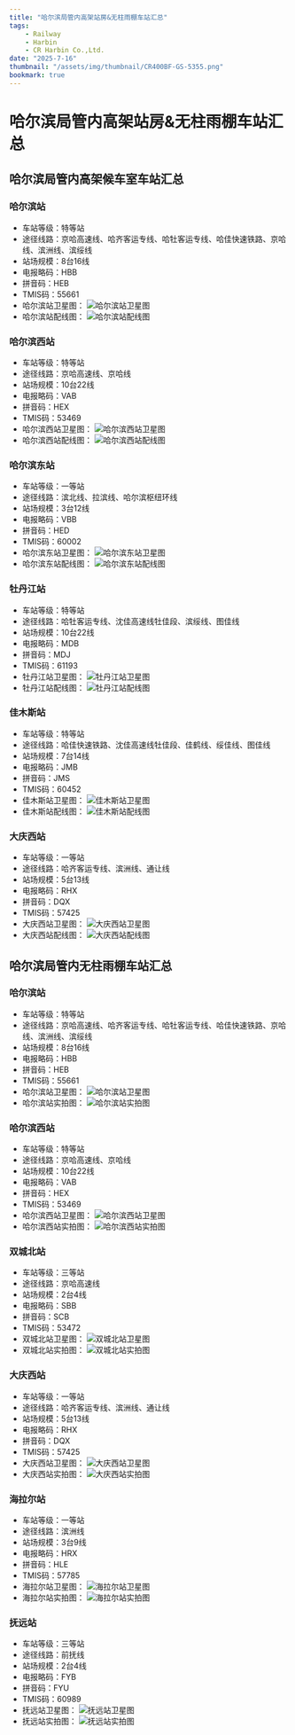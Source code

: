 ```yaml
---
title: "哈尔滨局管内高架站房&无柱雨棚车站汇总"
tags:
    - Railway
    - Harbin
    - CR Harbin Co.,Ltd.
date: "2025-7-16"
thumbnail: "/assets/img/thumbnail/CR400BF-GS-5355.png"
bookmark: true
---
```

# 哈尔滨局管内高架站房&无柱雨棚车站汇总
## 哈尔滨局管内高架候车室车站汇总
### 哈尔滨站
- 车站等级：特等站
- 途径线路：京哈高速线、哈齐客运专线、哈牡客运专线、哈佳快速铁路、京哈线、滨洲线、滨绥线
- 站场规模：8台16线
- 电报略码：HBB
- 拼音码：HEB
- TMIS码：55661
- 哈尔滨站卫星图：
![哈尔滨站卫星图](https://testingcf.jsdelivr.net/gh/BG2FOU/BG2FOU.github.io@master/_pages/CR/CR%20Harbin/img/AMap-55661.png)
- 哈尔滨站配线图：
![哈尔滨站配线图](https://testingcf.jsdelivr.net/gh/BG2FOU/BG2FOU.github.io@master/_pages/CR/CR%20Harbin/img/OpenRailwayMap-55661.png)

### 哈尔滨西站
- 车站等级：特等站
- 途径线路：京哈高速线、京哈线
- 站场规模：10台22线
- 电报略码：VAB
- 拼音码：HEX
- TMIS码：53469
- 哈尔滨西站卫星图：
![哈尔滨西站卫星图](https://testingcf.jsdelivr.net/gh/BG2FOU/BG2FOU.github.io@master/_pages/CR/CR%20Harbin/img/AMap-53469.png)
- 哈尔滨西站配线图：
![哈尔滨西站配线图](https://testingcf.jsdelivr.net/gh/BG2FOU/BG2FOU.github.io@master/_pages/CR/CR%20Harbin/img/OpenRailwayMap-53469.png)

### 哈尔滨东站
- 车站等级：一等站
- 途径线路：滨北线、拉滨线、哈尔滨枢纽环线
- 站场规模：3台12线
- 电报略码：VBB
- 拼音码：HED
- TMIS码：60002
- 哈尔滨东站卫星图：
![哈尔滨东站卫星图](https://testingcf.jsdelivr.net/gh/BG2FOU/BG2FOU.github.io@master/_pages/CR/CR%20Harbin/img/AMap-60002.png)
- 哈尔滨东站配线图：
![哈尔滨东站配线图](https://testingcf.jsdelivr.net/gh/BG2FOU/BG2FOU.github.io@master/_pages/CR/CR%20Harbin/img/OpenRailwayMap-60002.png)

### 牡丹江站
- 车站等级：特等站
- 途径线路：哈牡客运专线、沈佳高速线牡佳段、滨绥线、图佳线
- 站场规模：10台22线
- 电报略码：MDB
- 拼音码：MDJ
- TMIS码：61193
- 牡丹江站卫星图：
![牡丹江站卫星图](https://testingcf.jsdelivr.net/gh/BG2FOU/BG2FOU.github.io@master/_pages/CR/CR%20Harbin/img/AMap-61193.png)
- 牡丹江站配线图：
![牡丹江站配线图](https://testingcf.jsdelivr.net/gh/BG2FOU/BG2FOU.github.io@master/_pages/CR/CR%20Harbin/img/OpenRailwayMap-61193.png)

### 佳木斯站
- 车站等级：特等站
- 途径线路：哈佳快速铁路、沈佳高速线牡佳段、佳鹤线、绥佳线、图佳线
- 站场规模：7台14线
- 电报略码：JMB
- 拼音码：JMS
- TMIS码：60452
- 佳木斯站卫星图：
![佳木斯站卫星图](https://testingcf.jsdelivr.net/gh/BG2FOU/BG2FOU.github.io@master/_pages/CR/CR%20Harbin/img/AMap-60452.png)
- 佳木斯站配线图：
![佳木斯站配线图](https://testingcf.jsdelivr.net/gh/BG2FOU/BG2FOU.github.io@master/_pages/CR/CR%20Harbin/img/OpenRailwayMap-60452.png)

### 大庆西站
- 车站等级：一等站
- 途径线路：哈齐客运专线、滨洲线、通让线
- 站场规模：5台13线
- 电报略码：RHX
- 拼音码：DQX
- TMIS码：57425
- 大庆西站卫星图：
![大庆西站卫星图](https://testingcf.jsdelivr.net/gh/BG2FOU/BG2FOU.github.io@master/_pages/CR/CR%20Harbin/img/AMap-57425.png)
- 大庆西站配线图：
![大庆西站配线图](https://testingcf.jsdelivr.net/gh/BG2FOU/BG2FOU.github.io@master/_pages/CR/CR%20Harbin/img/OpenRailwayMap-57425.png)

## 哈尔滨局管内无柱雨棚车站汇总
### 哈尔滨站
- 车站等级：特等站
- 途径线路：京哈高速线、哈齐客运专线、哈牡客运专线、哈佳快速铁路、京哈线、滨洲线、滨绥线
- 站场规模：8台16线
- 电报略码：HBB
- 拼音码：HEB
- TMIS码：55661
- 哈尔滨站卫星图：
![哈尔滨站卫星图](https://testingcf.jsdelivr.net/gh/BG2FOU/BG2FOU.github.io@master/_pages/CR/CR%20Harbin/img/AMap-55661.png)
- 哈尔滨站实拍图：
![哈尔滨站实拍图](https://testingcf.jsdelivr.net/gh/BG2FOU/BG2FOU.github.io@master/_pages/CR/CR%20Harbin/img/View-55661.jpg)

### 哈尔滨西站
- 车站等级：特等站
- 途径线路：京哈高速线、京哈线
- 站场规模：10台22线
- 电报略码：VAB
- 拼音码：HEX
- TMIS码：53469
- 哈尔滨西站卫星图：
![哈尔滨西站卫星图](https://testingcf.jsdelivr.net/gh/BG2FOU/BG2FOU.github.io@master/_pages/CR/CR%20Harbin/img/AMap-53469.png)
- 哈尔滨西站实拍图：
![哈尔滨西站实拍图](https://testingcf.jsdelivr.net/gh/BG2FOU/BG2FOU.github.io@master/_pages/CR/CR%20Harbin/img/View-53469.jpg)

### 双城北站
- 车站等级：三等站
- 途径线路：京哈高速线
- 站场规模：2台4线
- 电报略码：SBB
- 拼音码：SCB
- TMIS码：53472
- 双城北站卫星图：
![双城北站卫星图](https://testingcf.jsdelivr.net/gh/BG2FOU/BG2FOU.github.io@master/_pages/CR/CR%20Harbin/img/AMap-53472.png)
- 双城北站实拍图：
![双城北站实拍图](https://testingcf.jsdelivr.net/gh/BG2FOU/BG2FOU.github.io@master/_pages/CR/CR%20Harbin/img/View-53472.jpg)

### 大庆西站
- 车站等级：一等站
- 途径线路：哈齐客运专线、滨洲线、通让线
- 站场规模：5台13线
- 电报略码：RHX
- 拼音码：DQX
- TMIS码：57425
- 大庆西站卫星图：
![大庆西站卫星图](https://testingcf.jsdelivr.net/gh/BG2FOU/BG2FOU.github.io@master/_pages/CR/CR%20Harbin/img/AMap-57425.png)
- 大庆西站实拍图：
![大庆西站实拍图](https://testingcf.jsdelivr.net/gh/BG2FOU/BG2FOU.github.io@master/_pages/CR/CR%20Harbin/img/View-57425.jpg)

### 海拉尔站
- 车站等级：一等站
- 途径线路：滨洲线
- 站场规模：3台9线
- 电报略码：HRX
- 拼音码：HLE
- TMIS码：57785
- 海拉尔站卫星图：
![海拉尔站卫星图](https://testingcf.jsdelivr.net/gh/BG2FOU/BG2FOU.github.io@master/_pages/CR/CR%20Harbin/img/AMap-57785.png)
- 海拉尔站实拍图：
![海拉尔站实拍图](https://testingcf.jsdelivr.net/gh/BG2FOU/BG2FOU.github.io@master/_pages/CR/CR%20Harbin/img/View-57785.jpg)

### 抚远站
- 车站等级：三等站
- 途径线路：前抚线
- 站场规模：2台4线
- 电报略码：FYB
- 拼音码：FYU
- TMIS码：60989
- 抚远站卫星图：
![抚远站卫星图](https://testingcf.jsdelivr.net/gh/BG2FOU/BG2FOU.github.io@master/_pages/CR/CR%20Harbin/img/AMap-60989.png)
- 抚远站实拍图：
![抚远站实拍图](https://testingcf.jsdelivr.net/gh/BG2FOU/BG2FOU.github.io@master/_pages/CR/CR%20Harbin/img/View-60989.jpg)